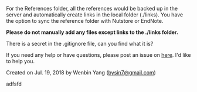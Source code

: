 For the References folder, all the references would be backed up in the server and automatically create links in the local folder (./links). You have the option to sync the reference folder with Nutstore or EndNote. 

**Please do not manually add any files except links to the ./links folder.**

There is a secret in the .gitignore file, can you find what it is?

If you need any help or have questions, please post an issue on [here](https://github.com/Wenlab/Template-Project-Repository/issues). I'd like to help you.

Created on Jul. 19, 2018 by Wenbin Yang (bysin7@gmail.com)


adfsfd